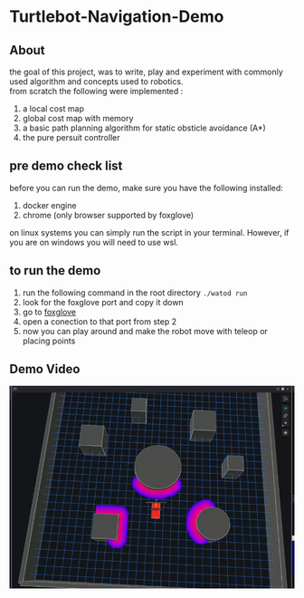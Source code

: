 # Turtlebot-Navigation-Demo

## About 

the goal of this project, was to write, play and experiment with commonly used algorithm and concepts used to robotics.  
from scratch the following were implemented : 
1. a local cost map 
2. global cost map with memory 
3. a basic path planning algorithm for static obsticle avoidance (A*)
4. the pure persuit controller 

## pre demo check list 

before you can run the demo, make sure you have the following installed: 
1. docker engine
2. chrome (only browser supported by foxglove)

on linux systems you can simply run the script in your terminal. However, if you are on windows you will need to use wsl.

## to run the demo
1. run the following command in the root directory ```./watod run```
2. look for the foxglove port and copy it down 
3. go to [foxglove](https://app.foxglove.dev/thom/dashboard)
4. open a conection to that port from step 2
5. now you can play around and make the robot move with teleop or placing points

## Demo Video
[![Watch the video](config/thumbnail.png)](https://youtu.be/Sw68b7m1jD8)
